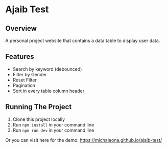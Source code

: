# Ajaib Test

## Overview

A personal project website that contains a data table to display user data.

## Features

- Search by keyword (debounced)
- Filter by Gender
- Reset Filter
- Pagination
- Sort in every table column header

## Running The Project

1. Clone this project locally
2. Run `npm install` in your command line
3. Run `npm run dev` in your command line  

Or you can visit here for the demo: https://michaleona.github.io/ajaib-test/
